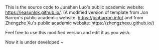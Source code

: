 This is the source code to Junshen Luo's public academic website: https://jeasunlok.github.io/. (A modified version of template from Jon Barron's public academic website: https://jonbarron.info/ and from Zhengzhe Xu's public academic website: https://zhengzhexu.github.io/)

Feel free to use this modified version and edit it as you wish.

Now it is under developed ~

